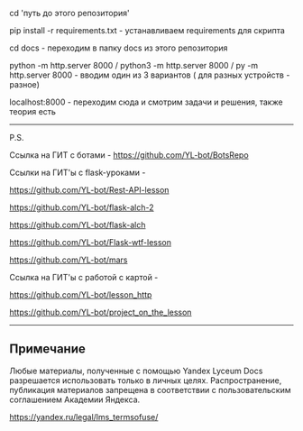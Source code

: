 cd 'путь до этого репозитория'

pip install -r requirements.txt - устанавливаем requirements для скрипта

cd docs - переходим в папку docs из этого репозитория

python -m http.server 8000 / python3 -m http.server 8000 / py -m http.server 8000 - вводим один из 3 вариантов ( для разных устройств - разное)

localhost:8000 - переходим сюда и смотрим задачи и решения, также теория есть

-----------------------------------------
P.S. 

Ссылка на ГИТ с ботами - https://github.com/YL-bot/BotsRepo

Ссылки на ГИТ'ы с flask-уроками -

https://github.com/YL-bot/Rest-API-lesson

https://github.com/YL-bot/flask-alch-2

https://github.com/YL-bot/flask-alch

https://github.com/YL-bot/Flask-wtf-lesson

https://github.com/YL-bot/mars


Ссылка на ГИТ'ы с работой с картой - 

https://github.com/YL-bot/lesson_http

https://github.com/YL-bot/project_on_the_lesson

---------------------------------------
Примечание
---------------------------------------

Любые материалы, полученные с помощью Yandex Lyceum Docs разрешается использовать только в личных целях. Распространение, публикация материалов запрещена в соответствии с пользовательским соглашением Академии Яндекса.

https://yandex.ru/legal/lms_termsofuse/